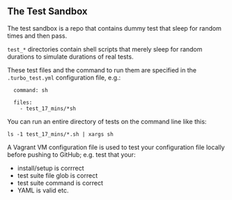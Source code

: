 ## The Test Sandbox

The test sandbox is a repo that contains dummy test that sleep for random times and then pass.

`test_*` directories contain shell scripts that merely sleep for random durations to simulate durations of real tests.

These test files and the command to run them are specified in the `.turbo_test.yml` configuration file, e.g.:

```test_suite:
  command: sh

  files:
    - test_17_mins/*sh
```

You can run an entire directory of tests on the command line like this:
 
`ls -1 test_17_mins/*.sh | xargs sh`


A Vagrant VM configuration file is used to test your configuration file locally before pushing to GitHub; e.g. test that your:

* install/setup is corrrect
* test suite file glob is correct
* test suite command is correct
* YAML is valid etc.